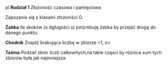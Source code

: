 pl
**Rodział 1** Złożoność czasowa i pamięciowa


Zapozanie się z klasami złożoniści O.

**Żabka**
Ile skoków (o dgługości s) potzrebuję żabka by przejść drogę do danego punktu.

**Chodnik**
Znajdź brakująca liczbę w zbiorze <1, n>

**Taśma**
Podziel zbiór liczb całkowitych,na takie częsci by róznica sum tych zbiorów była jak najmniejsza
